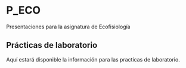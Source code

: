 # P_ECO
Presentaciones para la asignatura de Ecofisiología 

## Prácticas de laboratorio 
Aquí estará disponible la información para las practicas de laboratorio.

